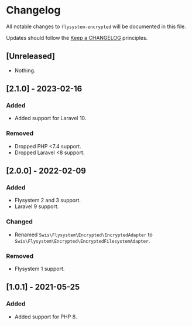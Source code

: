 # Changelog

All notable changes to `flysystem-encrypted` will be documented in this file.

Updates should follow the [Keep a CHANGELOG](http://keepachangelog.com/) principles.

## [Unreleased]

- Nothing.

## [2.1.0] - 2023-02-16

### Added

- Added support for Laravel 10.

### Removed

- Dropped PHP <7.4 support.
- Dropped Laravel <8 support.

## [2.0.0] - 2022-02-09

### Added
- Flysystem 2 and 3 support.
- Laravel 9 support.

### Changed
- Renamed `Swis\Flysystem\Encrypted\EncryptedAdapter` to `Swis\Flysystem\Encrypted\EncryptedFilesystemAdapter`.

### Removed
- Flysystem 1 support.

## [1.0.1] - 2021-05-25

### Added
- Added support for PHP 8.
